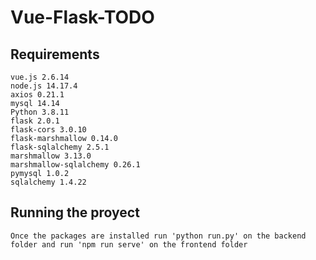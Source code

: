 # Vue-Flask-TODO

## Requirements
```
vue.js 2.6.14
node.js 14.17.4
axios 0.21.1
mysql 14.14
Python 3.8.11
flask 2.0.1
flask-cors 3.0.10
flask-marshmallow 0.14.0
flask-sqlalchemy 2.5.1
marshmallow 3.13.0
marshmallow-sqlalchemy 0.26.1
pymysql 1.0.2
sqlalchemy 1.4.22 
```
## Running the proyect
```
Once the packages are installed run 'python run.py' on the backend folder and run 'npm run serve' on the frontend folder
```
